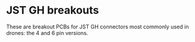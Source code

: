 # JST GH breakouts

These are breakout PCBs for JST GH connectors most commonly used in drones: the 4 and 6 pin versions.
